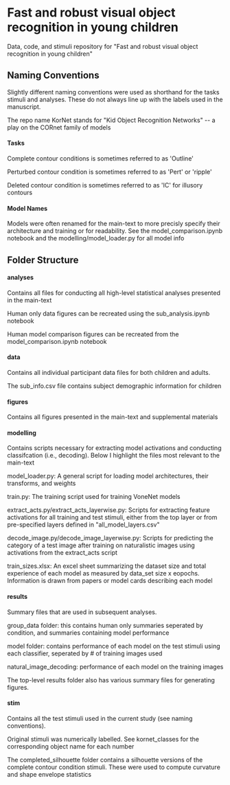 # Fast and robust visual object recognition in young children

Data, code, and stimuli repository for "Fast and robust visual object recognition in young children"

## Naming Conventions
Slightly different naming conventions were used as shorthand for the tasks stimuli and analyses. These do not always line up with the labels used in the manuscript.

The repo name KorNet stands for "Kid Object Recognition Networks" -- a play on the CORnet family of models

#### Tasks 
Complete contour conditions is sometimes referred to as 'Outline' 

Perturbed contour condition is sometimes referred to as 'Pert' or 'ripple'

Deleted contour condition is sometimes referred to as 'IC' for illusory contours

#### Model Names

Models were often renamed for the main-text to more precisly specify their architecture and training or for readability. See the model_comparison.ipynb notebook and the modelling/model_loader.py for all model info

## Folder Structure

#### analyses
Contains all files for conducting all high-level statistical analyses presented in the main-text  

Human only data figures can be recreated using the sub_analysis.ipynb notebook

Human model comparison figures can be recreated from the model_comparison.ipynb notebook

#### data
Contains all individual participant data files for both children and adults. 

The sub_info.csv file contains subject demographic information for children

#### figures
Contains all figures presented in the main-text and supplemental materials

#### modelling
Contains scripts necessary for extracting model activations and conducting classifcation (i.e., decoding). Below I highlight the files most relevant to the main-text

model_loader.py: A general script for loading model architectures, their transforms, and weights

train.py: The training script used for training VoneNet models

extract_acts.py/extract_acts_layerwise.py: Scripts for extracting feature activations for all training and test stimuli, either from the top layer or from pre-specified layers defined in "all_model_layers.csv"   

decode_image.py/decode_image_layerwise.py: Scripts for predicting the category of a test image after training on naturalistic images using activations from the extract_acts script

train_sizes.xlsx: An excel sheet summarizing the dataset size and total experience of each model as measured by data_set size x eopochs. Information is drawn from papers or model cards describing each model

#### results
Summary files that are used in subsequent analyses.

group_data folder: this contains human only summaries seperated by condition, and summaries containing model performance

model folder: contains performance of each model on the test stimuli using each classifier, seperated by # of training images used 

natural_image_decoding: performance of each model on the training images

The top-level results folder also has various summary files for generating figures. 

#### stim

Contains all the test stimuli used in the current study (see naming conventions). 

Original stimuli was numerically labelled. See kornet_classes for the corresponding object name for each number

The completed_silhouette folder contains a silhouette versions of the complete contour condition stimuli. These were used to compute curvature and shape envelope statistics



